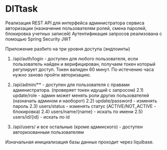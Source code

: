 # DITtask 
Реализация REST API для интерфейса администратора сервиса авторизации (назначение пользователям ролей, смена паролей, блокировка учетных записей)
Аутентификация запросов реализована с помощью Spring Security JWT

Приложение разбито на три уровня доступа (эндпоинты) 

1) /api/auth/login - доступен для любого пользователя, если пользователь найден и верифицирован, получаем токен который регулирует доступ. Токен валиден 60 минут. По истечению часа нужно заново пройти авторизацию.

2) /api/admin/** - доступен для пользователя с правами администратора. (проверяет токен идущий с запросом) 
2.1) update/role - админ может менять роли других пользователей (назначать админом и наоборот)
2.2) update/password - изменять пароль
2.3) users/status - изменять статус (ACTIVE/NOT_ACTIVE - блокировка)
2.4) users/name/{name} - искать по имени
2.5) users/id/{id} - искать по id

3) /api/users/ и все остальные (кроме админского) - доступен авторизованным пользователям

Изначальная инициализация базы данных проходит через liquibase.
